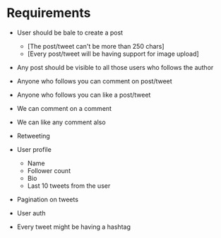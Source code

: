 # Requirements

- User should be bale to create a post 
     - [The post/tweet can't be more than 250 chars]
     - [Every post/tweet will be having support for image upload]

- Any post should be visible to all those users who follows the author
- Anyone who follows you can comment on post/tweet 
- Anyone who follows you can like a post/tweet
- We can comment on a comment 
- We can like any comment also
- Retweeting

- User profile
    - Name 
    - Follower count
    - Bio
    - Last 10 tweets from the user

- Pagination on tweets
- User auth

- Every tweet might be having a hashtag
